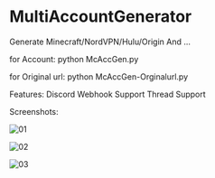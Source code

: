 # MultiAccountGenerator
Generate Minecraft/NordVPN/Hulu/Origin And ...


for Account: python McAccGen.py



for Original url: python McAccGen-Orginalurl.py
   
   
Features:
Discord Webhook Support
Thread Support


Screenshots:

![01](https://user-images.githubusercontent.com/95581741/153819643-4455670a-c128-4a98-94bc-e5bd382709e2.png)

![02](https://user-images.githubusercontent.com/95581741/153819661-a591ecd1-e231-4fc3-b58e-6f67a31f2e7b.png)

![03](https://user-images.githubusercontent.com/95581741/153819675-928fe2ff-3765-479a-8e2f-605fb784f7ea.png)
